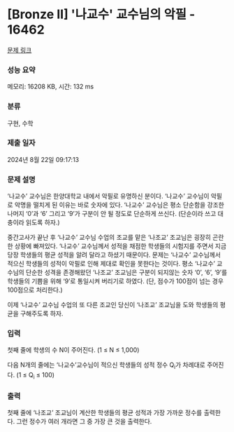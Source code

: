 # [Bronze II] '나교수' 교수님의 악필 - 16462 

[문제 링크](https://www.acmicpc.net/problem/16462) 

### 성능 요약

메모리: 16208 KB, 시간: 132 ms

### 분류

구현, 수학

### 제출 일자

2024년 8월 22일 09:17:13

### 문제 설명

<p>‘나교수’ 교수님은 한양대학교 내에서 악필로 유명하신 분이다. ‘나교수’ 교수님이 악필로 악명을 떨치게 된 이유는 바로 숫자에 있다. ‘나교수’ 교수님은 평소 단순함을 강조한 나머지 ‘0’과 ‘6’ 그리고 ‘9’가 구분이 안 될 정도로 단순하게 쓰신다. (단순이라 쓰고 대충이라 읽도록 하자.)</p>

<p>중간고사가 끝난 후 ‘나교수’ 교수님 수업의 조교를 맡은 ‘나조교’ 조교님은 굉장히 곤란한 상황에 빠져있다. ‘나교수’ 교수님께서 성적을 채점한 학생들의 시험지를 주면서 지금 당장 학생들의 평균 성적을 알려 달라고 하셨기 때문이다. 문제는 ‘나교수’ 교수님께서 적으신 학생들의 성적이 악필로 인해 제대로 확인을 못한다는 것이다. 평소 ‘나교수’ 교수님의 단순한 성격을 존경해왔던 ‘나조교’ 조교님은 구분이 되지않는 숫자 ‘0’, ‘6’, ‘9’를 학생들의 기쁨을 위해 ‘9’로 통일시켜 버리기로 하였다. (단, 점수가 100점이 넘는 경우 100점으로 처리한다.)</p>

<p>이제 ‘나교수’ 교수님 수업의 또 다른 조교인 당신이 ‘나조교’ 조교님을 도와 학생들의 평균을 구해주도록 하자.</p>

### 입력 

 <p>첫째 줄에 학생의 수 N이 주어진다. (1 ≤ N ≤ 1,000)</p>

<p>다음 N개의 줄에는 ‘나교수’교수님이 적으신 학생들의 성적 정수 Q<sub>i</sub>가 차례대로 주어진다. (1 ≤ Q<sub>i</sub> ≤ 100)</p>

### 출력 

 <p>첫째 줄에 ‘나조교’ 조교님이 계산한 학생들의 평균 성적과 가장 가까운 정수를 출력한다. 그런 정수가 여러 개라면 그 중 가장 큰 것을 출력한다.</p>

